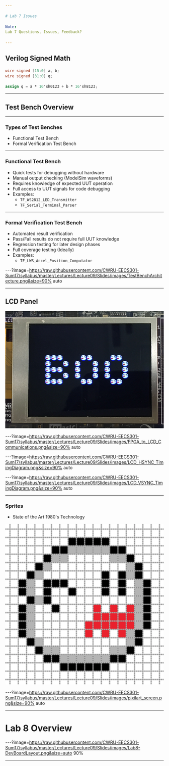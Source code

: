 ```yaml
---

# Lab 7 Issues

Note:
Lab 7 Questions, Issues, Feedback?

---
```


## Verilog Signed Math

```verilog
wire signed [15:0] a, b;
wire signed [31:0] q;

assign q = a * 16'sh0123 + b * 16'sh8123;
```

---

## Test Bench Overview

---

### Types of Test Benches

* Functional Test Bench
* Formal Verification Test Bench

---

### Functional Test Bench

* Quick tests for debugging without hardware
* Manual output checking (ModelSim waveforms)
* Requires knowledge of expected UUT operation
* Full access to UUT signals for code debugging
* Examples:
	* `TF_WS2812_LED_Transmitter`
	* `TF_Serial_Terminal_Parser`

---

### Formal Verification Test Bench

* Automated result verification
* Pass/Fail results do not require full UUT knowledge
* Regression testing for later design phases
* Full coverage testing (Ideally)
* Examples: 
	* `TF_LWS_Accel_Position_Computator`

---?image=https://raw.githubusercontent.com/CWRU-EECS301-Sum17/syllabus/master/Lectures/Lecture09/Slides/images/TestBenchArchitecture.png&size=90% auto

---

## LCD Panel

![LCD](https://raw.githubusercontent.com/CWRU-EECS301-Sum17/syllabus/master/Lectures/Lecture09/Slides/images/LCD_Image.png)

---?image=https://raw.githubusercontent.com/CWRU-EECS301-Sum17/syllabus/master/Lectures/Lecture09/Slides/images/FPGA_to_LCD_Communications.png&size=90% auto

---?image=https://raw.githubusercontent.com/CWRU-EECS301-Sum17/syllabus/master/Lectures/Lecture09/Slides/images/LCD_HSYNC_TimingDiagram.png&size=90% auto

---?image=https://raw.githubusercontent.com/CWRU-EECS301-Sum17/syllabus/master/Lectures/Lecture09/Slides/images/LCD_VSYNC_TimingDiagram.png&size=90% auto


---

### Sprites

* State of the Art 1980's Technology

![boo](https://raw.githubusercontent.com/CWRU-EECS301-Sum17/syllabus/master/Lectures/Lecture09/Slides/images/boo_image2.png)

---?image=https://raw.githubusercontent.com/CWRU-EECS301-Sum17/syllabus/master/Lectures/Lecture09/Slides/images/pixilart_screen.png&size=90% auto


---

# Lab 8 Overview

---?image=https://raw.githubusercontent.com/CWRU-EECS301-Sum17/syllabus/master/Lectures/Lecture09/Slides/images/Lab8-DevBoardLayout.png&size=auto 90%


---

